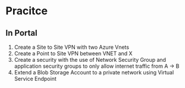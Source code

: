 # Pracitce

## In Portal  
1) Create a Site to Site VPN with two Azure Vnets
2) Create a Point to Site VPN between VNET and X
3) Create a security with the use of Network Security Group and application security groups to only allow internet traffic from A -> B
4) Extend a Blob Storage Account to a private network using Virtual Service Endpoint
